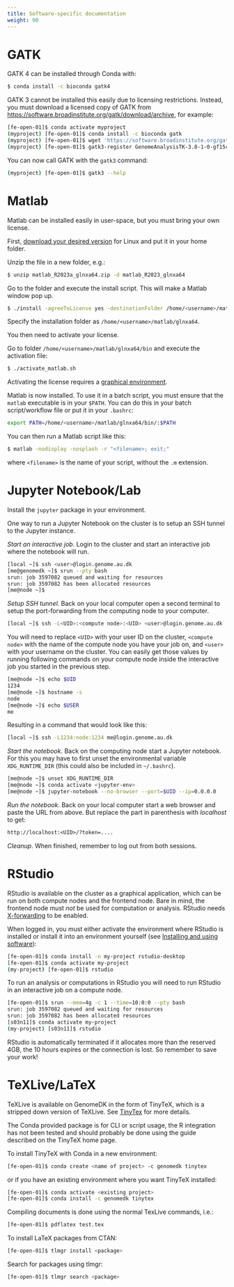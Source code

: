 ```yaml
---
title: Software-specific documentation
weight: 90
---
```


# GATK

GATK 4 can be installed through Conda with:

```bash
$ conda install -c bioconda gatk4
```

GATK 3 cannot be installed this easily due to licensing restrictions. Instead,
you must download a licensed copy of GATK from
<https://software.broadinstitute.org/gatk/download/archive>, for example:

```bash
[fe-open-01]$ conda activate myproject
(myproject) [fe-open-01]$ conda install -c bioconda gatk
(myproject) [fe-open-01]$ wget 'https://software.broadinstitute.org/gatk/download/auth?package=GATK-archive&version=3.8-1-0-gf15c1c3ef' -O GenomeAnalysisTK-3.8-1-0-gf15c1c3ef.tar.bz2
(myproject) [fe-open-01]$ gatk3-register GenomeAnalysisTK-3.8-1-0-gf15c1c3ef.tar.bz2
```

You can now call GATK with the `gatk3` command:

```bash
(myproject) [fe-open-01]$ gatk3 --help
```

# Matlab

Matlab can be installed easily in user-space, but you must bring your own license.

First, [download your desired version](https://se.mathworks.com/downloads/) for Linux and put it in your home folder.

Unzip the file in a new folder, e.g.:

```bash
$ unzip matlab_R2023a_glnxa64.zip -d matlab_R2023_glnxa64
```

Go to the folder and execute the install script. This will make a Matlab window pop up.

```bash
$ ./install -agreeToLicense yes -destinationFolder /home/<username>/matlab/glnxa64 -outputFile matlab-install.log
```

Specify the installation folder as `/home/<username>/matlab/glnxa64`.

You then need to activate your license.

Go to folder `/home/<username>/matlab/glnxa64/bin` and execute the activation file:

```bash
$ ./activate_matlab.sh
```

Activating the license requires a [graphical environment](@/docs/installing-software.md#graphical).

Matlab is now installed. To use it in a batch script, you must ensure that the `matlab` executable is in your `$PATH`. You can do this in your batch script/workflow file or put it in your `.bashrc`:

```bash
export PATH=/home/<username>/matlab/glnxa64/bin/:$PATH
```

You can then run a Matlab script like this:

```bash
$ matlab -nodisplay -nosplash -r "<filename>; exit;"
```

where `<filename>` is the name of your script, without the `.m` extension.

# Jupyter Notebook/Lab

Install the `jupyter` package in your environment.

One way to run a Jupyter Notebook on the cluster is to setup an SSH tunnel to
the Jupyter instance.

*Start an interactive job*. Login to the cluster and start an interactive job
where the notebook will run.

```bash
[local ~]$ ssh <user>@login.genome.au.dk
[me@genomedk ~]$ srun --pty bash
srun: job 3597082 queued and waiting for resources
srun: job 3597082 has been allocated resources
[me@node ~]$
```

*Setup SSH tunnel.* Back on your local computer open a second terminal to setup
the port-forwarding from the computing node to your computer.

```bash
[local ~]$ ssh -L<UID>:<compute node>:<UID> <user>@login.genome.au.dk
```

You will need to replace `<UID>` with your user ID on the cluster, `<compute
node>` with the name of the compute node you have your job on, and `<user>` with
your username on the cluster. You can easily get those values by running
following commands on your compute node inside the interactive job you started
in the previous step.

```bash
[me@node ~]$ echo $UID
1234
[me@node ~]$ hostname -s
node
[me@node ~]$ echo $USER
me
```

Resulting in a command that would look like this:

```bash
[local ~]$ ssh -L1234:node:1234 me@login.genome.au.dk
```

*Start the notebook*. Back on the computing node start a Jupyter notebook. For
this you may have to first unset the environmental variable `XDG_RUNTIME_DIR`
(this could also be included in `~/.bashrc`).

```bash
[me@node ~]$ unset XDG_RUNTIME_DIR
[me@node ~]$ conda activate <jupyter-env>
[me@node ~]$ jupyter-notebook --no-browser --port=$UID --ip=0.0.0.0
```

*Run the notebook*. Back on your local computer start a web browser and paste
the URL from above. But replace the part in parenthesis with *localhost* to get:

```txt
http://localhost:<UID>/?token=....
```

*Cleanup*. When finished, remember to log out from both sessions.

# RStudio

RStudio is available on the cluster as a graphical application, which can be run
on both compute nodes and the frontend node. Bare in mind, the frontend node
must *not* be used for computation or analysis. RStudio needs
[X-forwarding](/docs/installing-software/#xforwarding) to be enabled.

When logged in, you must either activate the environment where RStudio is
installed or install it into an environment yourself (see [Installing and using
software](/docs/installing-software/)):

```bash
[fe-open-01]$ conda install -n my-project rstudio-desktop
[fe-open-01]$ conda activate my-project
(my-project) [fe-open-01]$ rstudio
```

To run an analysis or computations in RStudio you will need to run RStudio in an
interactive job on a compute node.

```bash
[fe-open-01]$ srun --mem=4g -c 1 --time=10:0:0 --pty bash
srun: job 3597082 queued and waiting for resources
srun: job 3597082 has been allocated resources
[s03n11]$ conda activate my-project
(my-project) [s03n11]$ rstudio
```

RStudio is automatically terminated if it allocates more than the reserved 4GB,
the 10 hours expires or the connection is lost. So remember to save your work!

# TeXLive/LaTeX

TeXLive is available on GenomeDK in the form of TinyTeX, which is a stripped
down version of TeXLive. See [TinyTex](https://yihui.org/tinytex/) for more
details.

The Conda provided package is for CLI or script usage, the R integration has not
been tested and should probably be done using the guide described on the TinyTeX
home page.

To install TinyTeX with Conda in a new environment:

```bash
[fe-open-01]$ conda create <name of project> -c genomedk tinytex
```

or if you have an existing environment where you want TinyTeX installed:

```bash
[fe-open-01]$ conda activate <existing project>
[fe-open-01]$ conda install -c genomedk tinytex
```

Compiling documents is done using the normal TexLive commands, i.e.:

```bash
[fe-open-01]$ pdflatex test.tex
```

To install LaTeX packages from CTAN:

```bash
[fe-open-01]$ tlmgr install <package>
```

Search for packages using tlmgr:

```bash
[fe-open-01]$ tlmgr search <package>
```
